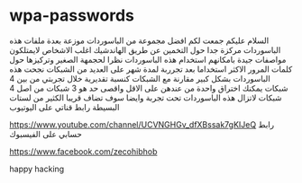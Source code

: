 # wpa-passwords
السلام عليكم 
جمعت لكم افضل مجموعة من الباسوردات موزعة بعدة ملفات 
هذه الباسوردات مركزة جدا حول التخمين عن طريق الهاندشيك اغلب الاشخاص لايمتلكون مواصفات جيدة بامكانهم استخدام هذه الباسوردات نظرا لحجمهة الصغير وتركيزها حول كلمات المرور الاكثر استخداما 
بعد تجرربة لمدة شهر على العديد من الشبكات نجحت هذه الباسوردات بشكل كبير مقارنة مع الشبكات 
كنسبة تقديرية خلال تجربتي من بين 4 شبكات يمكنك اختراق واحدة من عندهن على الاقل واقصى حد هو 3 شبكات من اصل 4 شبكات 
لاتزال هذه الباسوردات تحت تجربة وايضا سوف تضاف قريبا الكثير من لستات البسيطة 
رابط قناتي على اليوتيوب


https://www.youtube.com/channel/UCVNGHGv_dfXBssak7gKIJeQ
رابط حسابي على الفيسبوك


https://www.facebook.com/zecohibhob


happy hacking 
